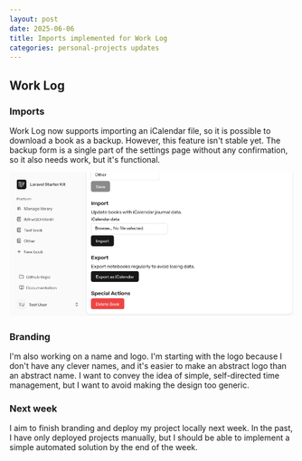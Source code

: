 ```yaml
---
layout: post
date: 2025-06-06
title: Imports implemented for Work Log
categories: personal-projects updates
---
```


## Work Log

### Imports

Work Log now supports importing an iCalendar file, so it is possible to download
a book as a backup. However, this feature isn't stable yet. The backup form is a
single part of the settings page without any confirmation, so it also needs
work, but it's functional.

![A form to import a book](/assets/images/2025-06-06-import-form.png)

### Branding

I'm also working on a name and logo. I'm starting with the logo because I don't
have any clever names, and it's easier to make an abstract logo than an abstract
name. I want to convey the idea of simple, self-directed time management, but I
want to avoid making the design too generic.

### Next week

I aim to finish branding and deploy my project locally next week. In the past, I
have only deployed projects manually, but I should be able to implement a simple
automated solution by the end of the week.

